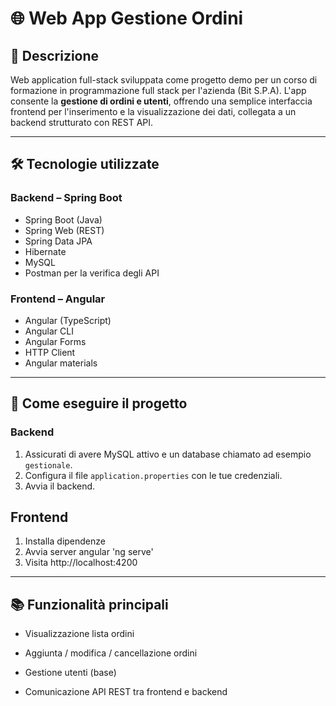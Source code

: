 # 🌐 Web App Gestione Ordini

## 📌 Descrizione
Web application full-stack sviluppata come progetto demo per un corso di formazione in programmazione full stack per l'azienda (Bit S.P.A). L'app consente la **gestione di ordini e utenti**, offrendo una semplice interfaccia frontend per l'inserimento e la visualizzazione dei dati, collegata a un backend strutturato con REST API.

---

## 🛠️ Tecnologie utilizzate

### Backend – Spring Boot
- Spring Boot (Java)
- Spring Web (REST)
- Spring Data JPA
- Hibernate
- MySQL
- Postman per la verifica degli API

### Frontend – Angular
- Angular (TypeScript)
- Angular CLI
- Angular Forms
- HTTP Client
- Angular materials

---
## 🚀 Come eseguire il progetto

### Backend

1. Assicurati di avere MySQL attivo e un database chiamato ad esempio `gestionale`.
2. Configura il file `application.properties` con le tue credenziali.
3. Avvia il backend.

## Frontend

1. Installa dipendenze
2. Avvia server angular 'ng serve'
3. Visita http://localhost:4200


---
## 📚 Funzionalità principali
- Visualizzazione lista ordini

- Aggiunta / modifica / cancellazione ordini

- Gestione utenti (base)

- Comunicazione API REST tra frontend e backend
